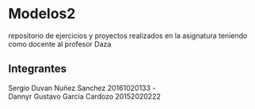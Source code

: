 # Modelos2
repositorio de ejercicios y proyectos realizados en la asignatura teniendo como docente al profesor Daza
## Integrantes
Sergio Duvan Nuñez Sanchez 20161020133 -    
Dannyr Gustavo Garcia Cardozo 20152020222 
